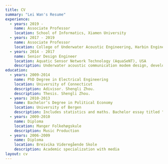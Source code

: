 ```yaml
---
title: CV
summary: "Lei Wan's Resume"
experience:
  - years: 2019 -
    name: Associate Professor
    location: School of Informatics, Xiamen University
  - years: 2017 - 2019
    name: Associate Professor
    location: College of Underwater Acoustic Engineering, Harbin Engineering University
  - years: 2014 - 2017
    name: Senior Design Engineer
    location: Aquatic Sensor Network Technology (AquaSeNT), USA
    description: Underwater acoustic communication modem design, development and performance test.
education:
  - years: 2009-2014
    name: PhD Degree in Electrical Engineering
    location: University of Connecticut
    description: Adivisor. Shengli Zhou.
    description: Thesis. Shengli Zhou.
  - years: 2010-2013
    name: Bachelor’s Degree in Political Economy
    location: University of Bergen
    description: Includes statistics and maths. Bachelor essay titled "Electoral Implications of the Rational Choice Theory".
  - years: 2009-2010
    name: Diploma
    location: Manger Folkehøgskule
    description: Music Production
  - years: 2006-2009
    name: Diploma
    location: Breivika Videregående Skole
    description: Academic specialization with media
layout: cv
---
```

